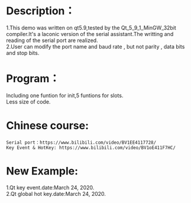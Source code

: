 # Description：  
1.This demo was written on qt5.9,tested by the Qt_5_9_1_MinGW_32bit compiler.It's a laconic version of the serial assistant.The writting and reading of the serial port are realized.  
2.User can modify the port name and baud rate , but not parity , data bits and stop bits.  
# Program：  
  Including one funtion for init,5 funtions for slots.  
  Less size of code.    
# Chinese course:  
	Serial port：https://www.bilibili.com/video/BV1EE4117728/
    Key Event & HotKey: https://www.bilibili.com/video/BV1oE411F7HC/
# New Example:
1.Qt key event.date:March 24, 2020.            
2.Qt global hot key.date:March 24, 2020.
